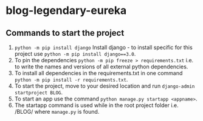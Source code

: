 # blog-legendary-eureka

## Commands to start the project
1. `python -m pip install django`  Install django - to install specific for this project use `python -m pip install django==3.0`.
2. To pin the dependencies `python -m pip freeze > requirements.txt` i.e. to write the names and versions of all external python dependencies.
3. To install all dependencies in the requirements.txt in one command `python -m pip install -r requirements.txt`.
4. To start the project, move to your desired location and run `django-admin startproject BLOG`.
5. To start an app use the command `python manage.py startapp <appname>`.
6. The startapp command is used while in the root project folder i.e. /BLOG/ where `manage.py` is found. 
